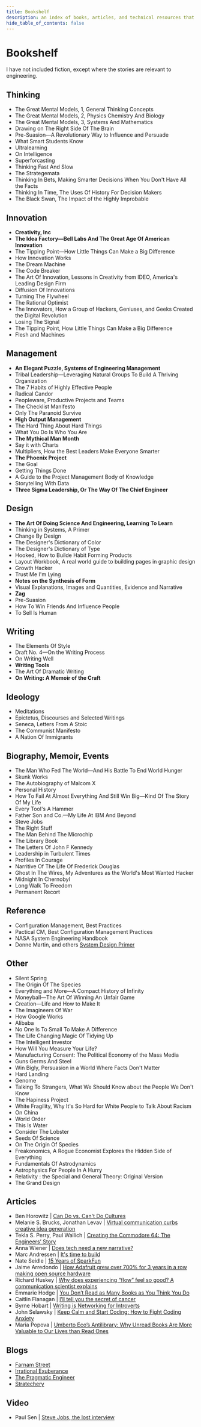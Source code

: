 ```yaml
---
title: Bookshelf
description: an index of books, articles, and technical resources that I have enjoyed
hide_table_of_contents: false
---
```


# Bookshelf

I have not included fiction, except where the stories are relevant to engineering.
<br />

## Thinking

- The Great Mental Models, 1, General Thinking Concepts
- The Great Mental Models, 2, Physics Chemistry And Biology
- The Great Mental Models, 3, Systems And Mathematics
- Drawing on The Right Side Of The Brain
- Pre-Suasion—A Revolutionary Way to Influence and Persuade
- What Smart Students Know
- Ultralearning
- On Intelligence
- Superforcasting
- Thinking Fast And Slow
- The Strategemata
- Thinking In Bets, Making Smarter Decisions When You Don't Have All the Facts
- Thinking In Time, The Uses Of History For Decision Makers
- The Black Swan, The Impact of the Highly Improbable

## Innovation

- **Creativity, Inc**
- **The Idea Factory—Bell Labs And The Great Age Of American Innovation**
- The Tipping Point—How Little Things Can Make a Big Difference
- How Innovation Works
- The Dream Machine
- The Code Breaker
- The Art Of Innovation, Lessons in Creativity from IDEO, America's Leading Design Firm
- Diffusion Of Innovations
- Turning The Flywheel
- The Rational Optimist
- The Innovators, How a Group of Hackers, Geniuses, and Geeks Created the Digital Revolution
- Losing The Signal
- The Tipping Point, How Little Things Can Make a Big Difference
- Flesh and Machines

## Management

- **An Elegant Puzzle, Systems of Engineering Management**
- Tribal Leadership—Leveraging Natural Groups To Build A Thriving Organization
- The 7 Habits of Highly Effective People
- Radical Candor
- Peopleware, Productive Projects and Teams
- The Checklist Manifesto
- Only The Paranoid Survive
- **High Output Management**
- The Hard Thing About Hard Things
- What You Do Is Who You Are
- **The Mythical Man Month**
- Say it with Charts
- Multipliers, How the Best Leaders Make Everyone Smarter
- **The Phoenix Project**
- The Goal
- Getting Things Done
- A Guide to the Project Management Body of Knowledge
- Storytelling With Data
- **Three Sigma Leadership, Or The Way Of The Chief Engineer**

## Design

- **The Art Of Doing Science And Engineering, Learning To Learn**
- Thinking in Systems, A Primer
- Change By Design
- The Designer's Dictionary of Color
- The Designer's Dictionary of Type
- Hooked, How to Builde Habit Forming Products
- Layout Workbook, A real world guide to building pages in graphic design
- Growth Hacker
- Trust Me I'm Lying
- **Notes on the Synthesis of Form**
- Visual Explanations, Images and Quantities, Evidence and Narrative
- **Zag**
- Pre-Suasion
- How To Win Friends And Influence People
- To Sell Is Human

## Writing

- The Elements Of Style
- Draft No. 4—On the Writing Process
- On Writing Well
- **Writing Tools**
- The Art Of Dramatic Writing
- **On Writing: A Memoir of the Craft**

## Ideology

- Meditations
- Epictetus, Discourses and Selected Writings
- Seneca, Letters From A Stoic
- The Communist Manifesto
- A Nation Of Immigrants

## Biography, Memoir, Events

- The Man Who Fed The World—And His Battle To End World Hunger
- Skunk Works
- The Autobiography of Malcom X
- Personal History
- How To Fail At Almost Everything And Still Win Big—Kind Of The Story Of My Life
- Every Tool's A Hammer
- Father Son and Co.—My Life At IBM And Beyond
- Steve Jobs
- The Right Stuff
- The Man Behind The Microchip
- The Library Book
- The Letters Of John F Kennedy
- Leadership in Turbulent Times
- Profiles In Courage
- Narritive Of The Life Of Frederick Douglas
- Ghost In The Wires, My Adventures as the World's Most Wanted Hacker
- Midnight In Chernobyl
- Long Walk To Freedom
- Permanent Recort

## Reference

- Configuration Management, Best Practices
- Pactical CM, Best Configuration Management Practices
- NASA System Engineering Handbook
- Donne Martin, and others [System Design Primer](https://github.com/donnemartin/system-design-primer)

## Other

- Silent Spring
- The Origin Of The Species
- Everything and More—A Compact History of Infinity
- Moneyball—The Art Of Winning An Unfair Game
- Creation—Life and How to Make It
- The Imagineers Of War
- How Google Works
- Alibaba
- No One Is To Small To Make A Difference
- The Life Changing Magic Of Tidying Up
- The Intelligent Investor
- How Will You Measure Your Life?
- Manufacturing Consent: The Political Economy of the Mass Media
- Guns Germs And Steel
- Win Bigly, Persuasion in a World Where Facts Don't Matter
- Hard Landing
- Genome
- Talking To Strangers, What We Should Know about the People We Don't Know
- The Hapiness Project
- White Fragility, Why It's So Hard for White People to Talk About Racism
- On China
- World Order
- This Is Water
- Consider The Lobster
- Seeds Of Science
- On The Origin Of Species
- Freakonomics, A Rogue Economist Explores the Hidden Side of Everything
- Fundamentals Of Astrodynamics
- Astrophysics For People In A Hurry
- Relativity : the Special and General Theory: Original Version
- The Grand Design


## Articles

- Ben Horowitz | [Can Do vs. Can't Do Cultures](https://a16z.com/2014/02/06/6147/)
- Melanie S. Brucks, Jonathan Levav | [Virtual communication curbs creative idea generation](https://www.nature.com/articles/s41586-022-04643-y)
- Tekla S. Perry, Paul Wallich | [Creating the Commodore 64: The Engineers’ Story](https://spectrum.ieee.org/amp/commodore-64-2656808350)
-  Anna Wiener | [Does tech need a new narrative?](https://www.newyorker.com/news/letter-from-silicon-valley/does-tech-need-a-new-narrative#intcid=_the-new-yorker-amp-bottom-recirc_68941b0d-2a97-4759-b37a-d2e20a1016ca_text2vec1)
- Marc Andressen | [It's time to build](https://future.a16z.com/its-time-to-build/)
- Nate Seidle | [15 Years of SparkFun](https://www.sparkfun.com/news/2571)
- Jaime Arredondo | [How Adafruit grew over 700% for 3 years in a row making open source hardware](https://boldandopen.com/adafruit-case-study/)
- Richard Huskey | [Why does experiencing “flow” feel so good? A communication scientist explains](https://bigthink.com/neuropsych/creative-flow/)
- Emmarie Hodge | [You Don’t Read as Many Books as You Think You Do](https://medium.com/no-echo/you-dont-read-as-many-books-as-you-think-you-do-199440d2cb32#:~:text=According%20to%20the%20Pew%20Research,Americans%20reading%204%20or%20less.)
- Caitlin Flanagan | [I’ll tell you the secret of cancer](https://www.theatlantic.com/health/archive/2021/08/caitlin-flanagan-secret-of-surviving-cancer/619844/)
- Byrne Hobart | [Writing is Networking for Introverts](https://byrnehobart.medium.com/writing-is-networking-for-introverts-5cac14ad4c77)
- John Selawsky | [Keep Calm and Start Coding: How to Fight Coding Anxiety](https://levelup.gitconnected.com/keep-calm-and-start-coding-how-to-fight-coding-anxiety-dee06efd8b9c)
- Maria Popova | [Umberto Eco’s Antilibrary: Why Unread Books Are More Valuable to Our Lives than Read Ones](https://www.themarginalian.org/2015/03/24/umberto-eco-antilibrary/)

## Blogs

- [Farnam Street](https://fs.blog/)
- [Irrational Exuberance](https://lethain.com/)
- [The Pragmatic Engineer](https://www.pragmaticengineer.com/)
- [Stratechery](https://stratechery.com/)

## Video

- Paul Sen | [Steve Jobs, the lost interview](https://en.wikipedia.org/wiki/Steve_Jobs:_The_Lost_Interview)
